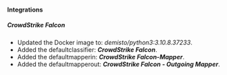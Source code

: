 #### Integrations
##### CrowdStrike Falcon
- Updated the Docker image to: *demisto/python3:3.10.8.37233*.
- Added the defaultclassifier: ***CrowdStrike Falcon***.
- Added the defaultmapperin: ***CrowdStrike Falcon-Mapper***.
- Added the defaultmapperout: ***CrowdStrike Falcon - Outgoing Mapper***.
